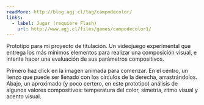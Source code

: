 ```yaml
---
readMore: http://blog.agj.cl/tag/campodecolor/
links:
  - label: Jugar (requiere Flash)
    url: http://www.agj.cl/files/games/campodecolor1/
---
```



Prototipo para mi proyecto de titulación. Un videojuego experimental que entrega los más mínimos elementos para realizar una composición visual, e intenta hacer una evaluación de sus parámetros compositivos.

Primero haz click en la imagen animada para comenzar. En el centro, un lienzo que puede ser llenado con los círculos de la derecha, arrastrándolos. Abajo, un aproximado (y poco certero, en este prototipo) análisis de algunos valores compositivos: temperatura del color, simetría, ritmo visual y acento visual.
